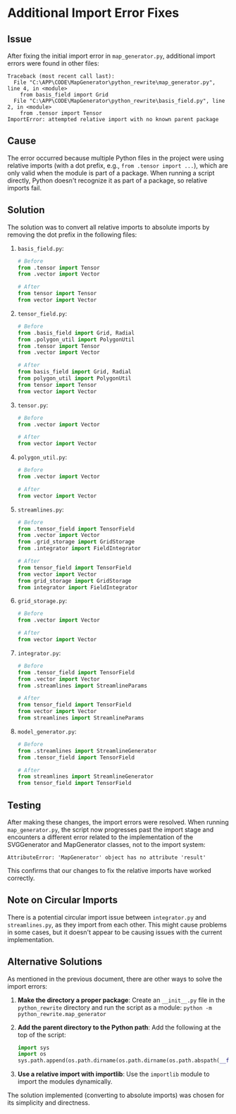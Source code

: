 # Additional Import Error Fixes

## Issue
After fixing the initial import error in `map_generator.py`, additional import errors were found in other files:

```
Traceback (most recent call last):
  File "C:\APP\CODE\MapGenerator\python_rewrite\map_generator.py", line 4, in <module>
    from basis_field import Grid
  File "C:\APP\CODE\MapGenerator\python_rewrite\basis_field.py", line 2, in <module>
    from .tensor import Tensor
ImportError: attempted relative import with no known parent package
```

## Cause
The error occurred because multiple Python files in the project were using relative imports (with a dot prefix, e.g., `from .tensor import ...`), which are only valid when the module is part of a package. When running a script directly, Python doesn't recognize it as part of a package, so relative imports fail.

## Solution
The solution was to convert all relative imports to absolute imports by removing the dot prefix in the following files:

1. `basis_field.py`:
   ```python
   # Before
   from .tensor import Tensor
   from .vector import Vector
   
   # After
   from tensor import Tensor
   from vector import Vector
   ```

2. `tensor_field.py`:
   ```python
   # Before
   from .basis_field import Grid, Radial
   from .polygon_util import PolygonUtil
   from .tensor import Tensor
   from .vector import Vector
   
   # After
   from basis_field import Grid, Radial
   from polygon_util import PolygonUtil
   from tensor import Tensor
   from vector import Vector
   ```

3. `tensor.py`:
   ```python
   # Before
   from .vector import Vector
   
   # After
   from vector import Vector
   ```

4. `polygon_util.py`:
   ```python
   # Before
   from .vector import Vector
   
   # After
   from vector import Vector
   ```

5. `streamlines.py`:
   ```python
   # Before
   from .tensor_field import TensorField
   from .vector import Vector
   from .grid_storage import GridStorage
   from .integrator import FieldIntegrator
   
   # After
   from tensor_field import TensorField
   from vector import Vector
   from grid_storage import GridStorage
   from integrator import FieldIntegrator
   ```

6. `grid_storage.py`:
   ```python
   # Before
   from .vector import Vector
   
   # After
   from vector import Vector
   ```

7. `integrator.py`:
   ```python
   # Before
   from .tensor_field import TensorField
   from .vector import Vector
   from .streamlines import StreamlineParams
   
   # After
   from tensor_field import TensorField
   from vector import Vector
   from streamlines import StreamlineParams
   ```

8. `model_generator.py`:
   ```python
   # Before
   from .streamlines import StreamlineGenerator
   from .tensor_field import TensorField
   
   # After
   from streamlines import StreamlineGenerator
   from tensor_field import TensorField
   ```

## Testing
After making these changes, the import errors were resolved. When running `map_generator.py`, the script now progresses past the import stage and encounters a different error related to the implementation of the SVGGenerator and MapGenerator classes, not to the import system:

```
AttributeError: 'MapGenerator' object has no attribute 'result'
```

This confirms that our changes to fix the relative imports have worked correctly.

## Note on Circular Imports
There is a potential circular import issue between `integrator.py` and `streamlines.py`, as they import from each other. This might cause problems in some cases, but it doesn't appear to be causing issues with the current implementation.

## Alternative Solutions
As mentioned in the previous document, there are other ways to solve the import errors:

1. **Make the directory a proper package**: Create an `__init__.py` file in the `python_rewrite` directory and run the script as a module: `python -m python_rewrite.map_generator`

2. **Add the parent directory to the Python path**: Add the following at the top of the script:
   ```python
   import sys
   import os
   sys.path.append(os.path.dirname(os.path.dirname(os.path.abspath(__file__))))
   ```

3. **Use a relative import with importlib**: Use the `importlib` module to import the modules dynamically.

The solution implemented (converting to absolute imports) was chosen for its simplicity and directness.